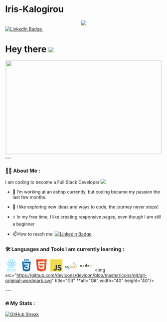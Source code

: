 # Iris-Kalogirou

<div id="header" align="center">
  <img src="https://media.giphy.com/media/paTz7UZbPfTZFRYnnB/giphy.gif"/>
</div>

<div id="badges">
  <a href="https://www.linkedin.com/in/iris-kalogirou/">
    <img src="https://img.shields.io/badge/LinkedIn-blue?style=for-the-badge&logo=linkedin&logoColor=white" alt="LinkedIn Badge"/>
  </a>
  <img src="https://komarev.com/ghpvc/?username=iris-zaf&style=flat-square&color=blue" alt=""/>
</div>
<h1>
  Hey there
  <img src="https://media.giphy.com/media/hvRJCLFzcasrR4ia7z/giphy.gif" width="30px"/>
</h1>
<div align="center">
  <img src="https://media.giphy.com/media/h2NUirqljgJ8S3bNrU/giphy.gif" width="500" height="300"/>
</div>
---

### :woman_technologist: About Me :
I am coding to become a Full Stack Developer <img src="https://media.giphy.com/media/WUlplcMpOCEmTGBtBW/giphy.gif" width="30">
- :telescope: I’m working at an eshop currently, but coding became my passion the last few months.

- :seedling: I like exploring new ideas and ways to code, the journey never stops!

- :zap: In my free time, I like creating responsive pages, even though I am still a beginner

- :mailbox:How to reach me: [![Linkedin Badge](https://img.shields.io/badge/-LinkedIn-blue?style=flat&logo=Linkedin&logoColor=white)](https://www.linkedin.com/in/iris-kalogirou/)
### :hammer_and_wrench: Languages and Tools I am currently learning :
<div>
 
  <img src="https://github.com/devicons/devicon/blob/master/icons/react/react-original-wordmark.svg" title="React" alt="React" width="40" height="40"/>&nbsp;
  <img src="https://github.com/devicons/devicon/blob/master/icons/css3/css3-plain-wordmark.svg"  title="CSS3" alt="CSS" width="40" height="40"/>&nbsp;
  <img src="https://github.com/devicons/devicon/blob/master/icons/html5/html5-original.svg" title="HTML5" alt="HTML" width="40" height="40"/>&nbsp;
  <img src="https://github.com/devicons/devicon/blob/master/icons/javascript/javascript-original.svg" title="JavaScript" alt="JavaScript" width="40" height="40"/>&nbsp;
  <img src="https://github.com/devicons/devicon/blob/master/icons/mysql/mysql-original-wordmark.svg" title="MySQL"  alt="MySQL" width="40" height="40"/>&nbsp;
  <img src="https://github.com/devicons/devicon/blob/master/icons/nodejs/nodejs-original-wordmark.svg" title="NodeJS" alt="NodeJS" width="40" height="40"/>&nbsp;
  <img src="https://github.com/devicons/devicon/blob/master/icons/git/git-original-wordmark.svg" title="Git" **alt="Git" width="40" height="40"/>&nbsp;
</div>
---

### :fire: My Stats :
[![GitHub Streak](http://github-readme-streak-stats.herokuapp.com?user=iris-zaf&theme=dark&background=000000)](https://git.io/streak-stats)
